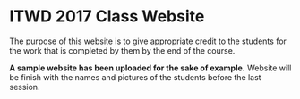 # ITWD 2017 Class Website

The purpose of this website is to give appropriate credit to the students for the work that is completed by them by the end of
the course.

**A sample website has been uploaded for the sake of example.** Website will be finish with the names and pictures of the students
before the last session.
